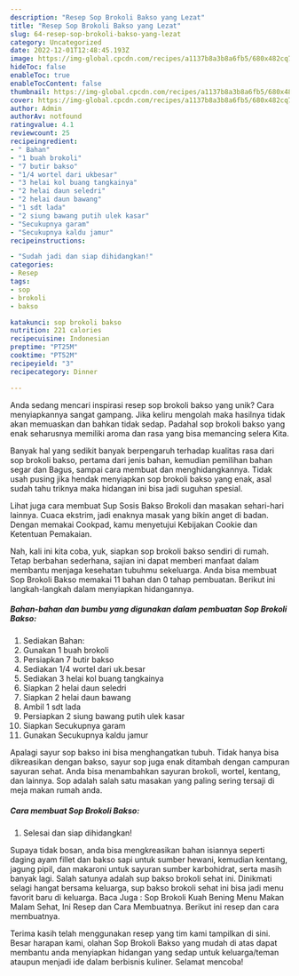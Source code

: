 ```yaml
---
description: "Resep Sop Brokoli Bakso yang Lezat"
title: "Resep Sop Brokoli Bakso yang Lezat"
slug: 64-resep-sop-brokoli-bakso-yang-lezat
category: Uncategorized
date: 2022-12-01T12:48:45.193Z
image: https://img-global.cpcdn.com/recipes/a1137b8a3b8a6fb5/680x482cq70/sop-brokoli-bakso-foto-resep-utama.jpg
hideToc: false
enableToc: true
enableTocContent: false
thumbnail: https://img-global.cpcdn.com/recipes/a1137b8a3b8a6fb5/680x482cq70/sop-brokoli-bakso-foto-resep-utama.jpg
cover: https://img-global.cpcdn.com/recipes/a1137b8a3b8a6fb5/680x482cq70/sop-brokoli-bakso-foto-resep-utama.jpg
author: Admin
authorAv: notfound
ratingvalue: 4.1
reviewcount: 25
recipeingredient:
- " Bahan"
- "1 buah brokoli"
- "7 butir bakso"
- "1/4 wortel dari ukbesar"
- "3 helai kol buang tangkainya"
- "2 helai daun seledri"
- "2 helai daun bawang"
- "1 sdt lada"
- "2 siung bawang putih ulek kasar"
- "Secukupnya garam"
- "Secukupnya kaldu jamur"
recipeinstructions:

- "Sudah jadi dan siap dihidangkan!"
categories:
- Resep
tags:
- sop
- brokoli
- bakso

katakunci: sop brokoli bakso 
nutrition: 221 calories
recipecuisine: Indonesian
preptime: "PT25M"
cooktime: "PT52M"
recipeyield: "3"
recipecategory: Dinner

---
```





Anda sedang mencari inspirasi resep sop brokoli bakso yang unik? Cara menyiapkannya sangat gampang. Jika keliru mengolah maka hasilnya tidak akan memuaskan dan bahkan tidak sedap. Padahal sop brokoli bakso yang enak seharusnya memiliki aroma dan rasa yang bisa memancing selera Kita.





Banyak hal yang sedikit banyak berpengaruh terhadap kualitas rasa dari sop brokoli bakso, pertama dari jenis bahan, kemudian pemilihan bahan segar dan Bagus, sampai cara membuat dan menghidangkannya. Tidak usah pusing jika hendak menyiapkan sop brokoli bakso yang enak,      asal sudah tahu triknya maka hidangan ini bisa jadi suguhan spesial.














Lihat juga cara membuat Sup Sosis Bakso Brokoli dan masakan sehari-hari lainnya. Cuaca ekstrim, jadi enaknya masak yang bikin anget di badan. Dengan memakai Cookpad, kamu menyetujui Kebijakan Cookie dan Ketentuan Pemakaian.






Nah, kali ini kita coba, yuk, siapkan sop brokoli bakso sendiri di rumah. Tetap berbahan sederhana, sajian ini dapat memberi manfaat dalam membantu menjaga kesehatan tubuhmu sekeluarga. Anda bisa membuat Sop Brokoli Bakso memakai 11 bahan dan 0 tahap pembuatan. Berikut ini langkah-langkah dalam menyiapkan hidangannya.

<!--inarticleads1-->

##### Bahan-bahan dan bumbu yang digunakan dalam pembuatan Sop Brokoli Bakso:

1. Sediakan  Bahan:
1. Gunakan 1 buah brokoli
1. Persiapkan 7 butir bakso
1. Sediakan 1/4 wortel dari uk.besar
1. Sediakan 3 helai kol buang tangkainya
1. Siapkan 2 helai daun seledri
1. Siapkan 2 helai daun bawang
1. Ambil 1 sdt lada
1. Persiapkan 2 siung bawang putih ulek kasar
1. Siapkan Secukupnya garam
1. Gunakan Secukupnya kaldu jamur


Apalagi sayur sop bakso ini bisa menghangatkan tubuh. Tidak hanya bisa dikreasikan dengan bakso, sayur sop juga enak ditambah dengan campuran sayuran sehat. Anda bisa menambahkan sayuran brokoli, wortel, kentang, dan lainnya. Sop adalah salah satu masakan yang paling sering tersaji di meja makan rumah anda. 

<!--inarticleads2-->

##### Cara membuat Sop Brokoli Bakso:


1. Selesai dan siap dihidangkan!

Supaya tidak bosan, anda bisa mengkreasikan bahan isiannya seperti daging ayam fillet dan bakso sapi untuk sumber hewani, kemudian kentang, jagung pipil, dan makaroni untuk sayuran sumber karbohidrat, serta masih banyak lagi. Salah satunya adalah sup bakso brokoli sehat ini. Dinikmati selagi hangat bersama keluarga, sup bakso brokoli sehat ini bisa jadi menu favorit baru di keluarga. Baca Juga : Sop Brokoli Kuah Bening Menu Makan Malam Sehat, Ini Resep dan Cara Membuatnya. Berikut ini resep dan cara membuatnya. 

Terima kasih telah menggunakan resep yang tim kami tampilkan di sini. Besar harapan kami, olahan Sop Brokoli Bakso yang mudah di atas dapat membantu anda menyiapkan hidangan yang sedap untuk keluarga/teman ataupun menjadi ide dalam berbisnis kuliner. Selamat mencoba!
